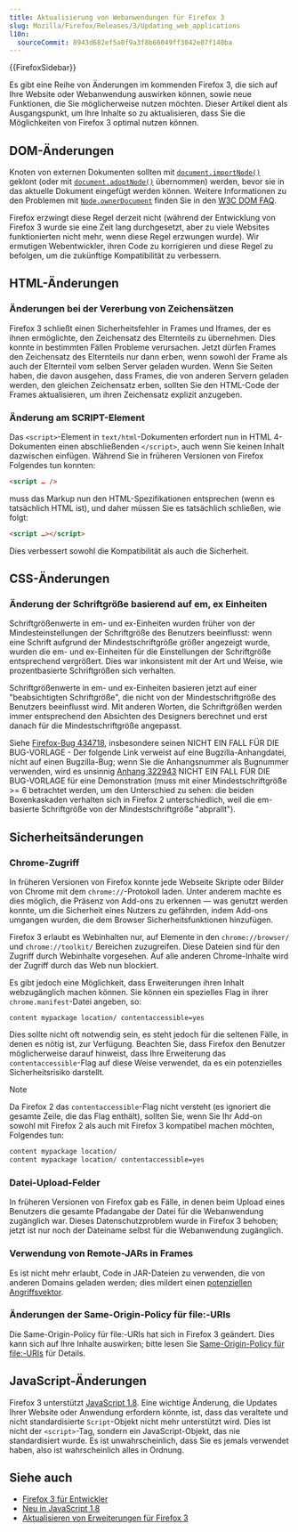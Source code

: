 ```yaml
---
title: Aktualisierung von Webanwendungen für Firefox 3
slug: Mozilla/Firefox/Releases/3/Updating_web_applications
l10n:
  sourceCommit: 8943d682ef5a0f9a3f8b66049ff3042e07f140ba
---
```


{{FirefoxSidebar}}

Es gibt eine Reihe von Änderungen im kommenden Firefox 3, die sich auf Ihre Website oder Webanwendung auswirken können, sowie neue Funktionen, die Sie möglicherweise nutzen möchten. Dieser Artikel dient als Ausgangspunkt, um Ihre Inhalte so zu aktualisieren, dass Sie die Möglichkeiten von Firefox 3 optimal nutzen können.

## DOM-Änderungen

Knoten von externen Dokumenten sollten mit [`document.importNode()`](/de/docs/Web/API/Document/importNode) geklont (oder mit [`document.adoptNode()`](/de/docs/Web/API/Document/adoptNode) übernommen) werden, bevor sie in das aktuelle Dokument eingefügt werden können. Weitere Informationen zu den Problemen mit [`Node.ownerDocument`](/de/docs/Web/API/Node/ownerDocument) finden Sie in den
[W3C DOM FAQ](https://www.w3.org/DOM/faq.html#ownerdoc).

Firefox erzwingt diese Regel derzeit nicht (während der Entwicklung von Firefox 3 wurde sie eine Zeit lang durchgesetzt, aber zu viele Websites funktionierten nicht mehr, wenn diese Regel erzwungen wurde). Wir ermutigen Webentwickler, ihren Code zu korrigieren und diese Regel zu befolgen, um die zukünftige Kompatibilität zu verbessern.

## HTML-Änderungen

### Änderungen bei der Vererbung von Zeichensätzen

Firefox 3 schließt einen Sicherheitsfehler in Frames und Iframes, der es ihnen ermöglichte, den Zeichensatz des Elternteils zu übernehmen. Dies konnte in bestimmten Fällen Probleme verursachen. Jetzt dürfen Frames den Zeichensatz des Elternteils nur dann erben, wenn sowohl der Frame als auch der Elternteil vom selben Server geladen wurden. Wenn Sie Seiten haben, die davon ausgehen, dass Frames, die von anderen Servern geladen werden, den gleichen Zeichensatz erben, sollten Sie den HTML-Code der Frames aktualisieren, um ihren Zeichensatz explizit anzugeben.

### Änderung am SCRIPT-Element

Das `<script>`-Element in `text/html`-Dokumenten erfordert nun in HTML 4-Dokumenten einen abschließenden `</script>`, auch wenn Sie keinen Inhalt dazwischen einfügen. Während Sie in früheren Versionen von Firefox Folgendes tun konnten:

```html
<script … />
```

muss das Markup nun den HTML-Spezifikationen entsprechen (wenn es tatsächlich HTML ist), und daher müssen Sie es tatsächlich schließen, wie folgt:

```html
<script …></script>
```

Dies verbessert sowohl die Kompatibilität als auch die Sicherheit.

## CSS-Änderungen

### Änderung der Schriftgröße basierend auf em, ex Einheiten

Schriftgrößenwerte in em- und ex-Einheiten wurden früher von der Mindesteinstellungen der Schriftgröße des Benutzers beeinflusst: wenn eine Schrift aufgrund der Mindestschriftgröße größer angezeigt wurde, wurden die em- und ex-Einheiten für die Einstellungen der Schriftgröße entsprechend vergrößert. Dies war inkonsistent mit der Art und Weise, wie prozentbasierte Schriftgrößen sich verhalten.

Schriftgrößenwerte in em- und ex-Einheiten basieren jetzt auf einer "beabsichtigten Schriftgröße", die nicht von der Mindestschriftgröße des Benutzers beeinflusst wird. Mit anderen Worten, die Schriftgrößen werden immer entsprechend den Absichten des Designers berechnet und erst danach für die Mindestschriftgröße angepasst.

Siehe [Firefox-Bug 434718](https://bugzil.la/434718), insbesondere seinen NICHT EIN FALL FÜR DIE BUG-VORLAGE - Der folgende Link verweist auf eine Bugzilla-Anhangdatei, nicht auf einen Bugzilla-Bug; wenn Sie die Anhangsnummer als Bugnummer verwenden, wird es unsinnig [Anhang 322943](https://bug434718.bmoattachments.org/attachment.cgi?id=322943) NICHT EIN FALL FÜR DIE BUG-VORLAGE für eine Demonstration (muss mit einer Mindestschriftgröße >= 6 betrachtet werden, um den Unterschied zu sehen: die beiden Boxenkaskaden verhalten sich in Firefox 2 unterschiedlich, weil die em-basierte Schriftgröße von der Mindestschriftgröße "abprallt").

## Sicherheitsänderungen

### Chrome-Zugriff

In früheren Versionen von Firefox konnte jede Webseite Skripte oder Bilder von Chrome mit dem `chrome://`-Protokoll laden. Unter anderem machte es dies möglich, die Präsenz von Add-ons zu erkennen — was genutzt werden konnte, um die Sicherheit eines Nutzers zu gefährden, indem Add-ons umgangen wurden, die dem Browser Sicherheitsfunktionen hinzufügen.

Firefox 3 erlaubt es Webinhalten nur, auf Elemente in den `chrome://browser/` und `chrome://toolkit/` Bereichen zuzugreifen. Diese Dateien sind für den Zugriff durch Webinhalte vorgesehen. Auf alle anderen Chrome-Inhalte wird der Zugriff durch das Web nun blockiert.

Es gibt jedoch eine Möglichkeit, dass Erweiterungen ihren Inhalt webzugänglich machen können. Sie können ein spezielles Flag in ihrer `chrome.manifest`-Datei angeben, so:

```plain
content mypackage location/ contentaccessible=yes
```

Dies sollte nicht oft notwendig sein, es steht jedoch für die seltenen Fälle, in denen es nötig ist, zur Verfügung. Beachten Sie, dass Firefox den Benutzer möglicherweise darauf hinweist, dass Ihre Erweiterung das `contentaccessible`-Flag auf diese Weise verwendet, da es ein potenzielles Sicherheitsrisiko darstellt.

> [!NOTE]
> Da Firefox 2 das `contentaccessible`-Flag nicht versteht (es ignoriert die gesamte Zeile, die das Flag enthält), sollten Sie, wenn Sie Ihr Add-on sowohl mit Firefox 2 als auch mit Firefox 3 kompatibel machen möchten, Folgendes tun:
>
> ```bash
> content mypackage location/
> content mypackage location/ contentaccessible=yes
>
> ```

### Datei-Upload-Felder

In früheren Versionen von Firefox gab es Fälle, in denen beim Upload eines Benutzers die gesamte Pfadangabe der Datei für die Webanwendung zugänglich war. Dieses Datenschutzproblem wurde in Firefox 3 behoben; jetzt ist nur noch der Dateiname selbst für die Webanwendung zugänglich.

### Verwendung von Remote-JARs in Frames

Es ist nicht mehr erlaubt, Code in JAR-Dateien zu verwenden, die von anderen Domains geladen werden; dies mildert einen [potenziellen Angriffsvektor](https://www.mozilla.org/en-US/security/advisories/mfsa2008-23/).

### Änderungen der Same-Origin-Policy für file:-URIs

Die Same-Origin-Policy für file:-URIs hat sich in Firefox 3 geändert. Dies kann sich auf Ihre Inhalte auswirken; bitte lesen Sie [Same-Origin-Policy für file:-URIs](/de/docs/Web/Security/Same-origin_policy#file_origins) für Details.

## JavaScript-Änderungen

Firefox 3 unterstützt [JavaScript 1.8](/de/docs/New_in_JavaScript_1.8). Eine wichtige Änderung, die Updates Ihrer Website oder Anwendung erfordern könnte, ist, dass das veraltete und nicht standardisierte `Script`-Objekt nicht mehr unterstützt wird. Dies ist nicht der `<script>`-Tag, sondern ein JavaScript-Objekt, das nie standardisiert wurde. Es ist unwahrscheinlich, dass Sie es jemals verwendet haben, also ist wahrscheinlich alles in Ordnung.

## Siehe auch

- [Firefox 3 für Entwickler](/de/docs/Mozilla/Firefox/Releases/3)
- [Neu in JavaScript 1.8](/de/docs/New_in_JavaScript_1.8)
- [Aktualisieren von Erweiterungen für Firefox 3](/de/docs/Mozilla/Firefox/Releases/3/Updating_extensions)
